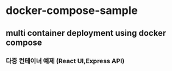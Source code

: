 # docker-compose-sample
## multi container deployment using docker compose
### 다중 컨테이너 예제 (React UI,Express API)